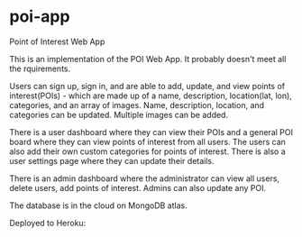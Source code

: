 # poi-app
Point of Interest Web App

This is an implementation of the POI Web App. It probably doesn't meet all the rquirements.

Users can sign up, sign in, and are able to add, update, and view points of interest(POIs) - which are made up of a name, description, location(lat, lon), categories, and an array of images. Name, description, location, and categories can be updated. Multiple images can be added.

There is a user dashboard where they can view their POIs and a general POI board where they can view points of interest from all users. The users can also add their own custom categories for points of interest. There is also a user settings page where they can update their details.

There is an admin dashboard where the administrator can view all users, delete users, add points of interest. Admins can also update any POI.

The database is in the cloud on MongoDB atlas.

Deployed to Heroku: 
